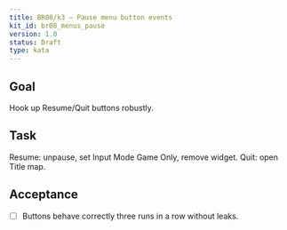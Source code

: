 ```yaml
---
title: BR08/k3 — Pause menu button events
kit_id: br08_menus_pause
version: 1.0
status: Draft
type: kata
---
```

## Goal
Hook up Resume/Quit buttons robustly.
## Task
Resume: unpause, set Input Mode Game Only, remove widget. Quit: open Title map.
## Acceptance
- [ ] Buttons behave correctly three runs in a row without leaks.
